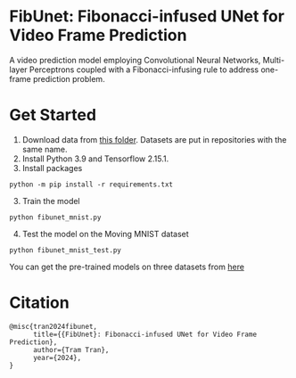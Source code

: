# FibUnet: Fibonacci-infused UNet for Video Frame Prediction
A video prediction model employing Convolutional Neural Networks, Multi-layer Perceptrons coupled with a Fibonacci-infusing rule to address one-frame prediction problem.
# Get Started
1. Download data from [this folder](https://unimelbcloud-my.sharepoint.com/:f:/g/personal/thingoctramt_student_unimelb_edu_au/EuuPlkBtJnxJq_XxsoNf8rIBzNG7_X_xt1-Zt2i_YskaRg?e=cjQ0Zt). Datasets are put in repositories with the same name.
2. Install Python 3.9 and Tensorflow 2.15.1.
3. Install packages
```
python -m pip install -r requirements.txt
```
3. Train the model
```
python fibunet_mnist.py
```
4. Test the model on the Moving MNIST dataset
```
python fibunet_mnist_test.py
```
You can get the pre-trained models on three datasets from [here](https://unimelbcloud-my.sharepoint.com/:f:/g/personal/thingoctramt_student_unimelb_edu_au/EiZwb2o84NdNvzlxCaDulccB8i1Wc_qLiWueJrbMnX2efQ?e=Dpish3)
# Citation
```
@misc{tran2024fibunet,
      title={{FibUnet}: Fibonacci-infused UNet for Video Frame Prediction}, 
      author={Tram Tran},
      year={2024},
}
```